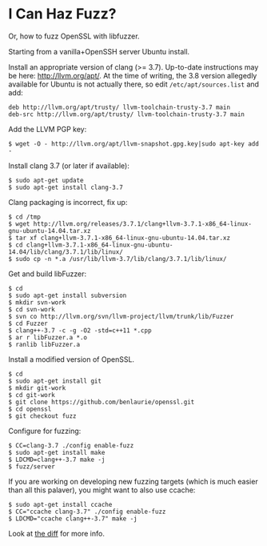 # I Can Haz Fuzz?

Or, how to fuzz OpenSSL with libfuzzer.

Starting from a vanilla+OpenSSH server Ubuntu install.

Install an appropriate version of clang (>= 3.7). Up-to-date
instructions may be here: http://llvm.org/apt/. At the time of
writing, the 3.8 version allegedly available for Ubuntu is not
actually there, so edit `/etc/apt/sources.list` and add:

    deb http://llvm.org/apt/trusty/ llvm-toolchain-trusty-3.7 main
    deb-src http://llvm.org/apt/trusty/ llvm-toolchain-trusty-3.7 main

Add the LLVM PGP key:

    $ wget -O - http://llvm.org/apt/llvm-snapshot.gpg.key|sudo apt-key add -

Install clang 3.7 (or later if available):

    $ sudo apt-get update
    $ sudo apt-get install clang-3.7

Clang packaging is incorrect, fix up:

    $ cd /tmp
    $ wget http://llvm.org/releases/3.7.1/clang+llvm-3.7.1-x86_64-linux-gnu-ubuntu-14.04.tar.xz
    $ tar xf clang+llvm-3.7.1-x86_64-linux-gnu-ubuntu-14.04.tar.xz
    $ cd clang+llvm-3.7.1-x86_64-linux-gnu-ubuntu-14.04/lib/clang/3.7.1/lib/linux/
    $ sudo cp -n *.a /usr/lib/llvm-3.7/lib/clang/3.7.1/lib/linux/

Get and build libFuzzer:

    $ cd
    $ sudo apt-get install subversion
    $ mkdir svn-work
    $ cd svn-work
    $ svn co http://llvm.org/svn/llvm-project/llvm/trunk/lib/Fuzzer
    $ cd Fuzzer
    $ clang++-3.7 -c -g -O2 -std=c++11 *.cpp
    $ ar r libFuzzer.a *.o
    $ ranlib libFuzzer.a

Install a modified version of OpenSSL.

    $ cd
    $ sudo apt-get install git
    $ mkdir git-work
    $ cd git-work
    $ git clone https://github.com/benlaurie/openssl.git
    $ cd openssl
    $ git checkout fuzz

Configure for fuzzing:

    $ CC=clang-3.7 ./config enable-fuzz
    $ sudo apt-get install make
    $ LDCMD=clang++-3.7 make -j
    $ fuzz/server

If you are working on developing new fuzzing targets (which is much easier
than all this palaver), you might want to also use ccache:

    $ sudo apt-get install ccache
    $ CC="ccache clang-3.7" ./config enable-fuzz
    $ LDCMD="ccache clang++-3.7" make -j

Look at [the
diff](https://github.com/openssl/openssl/compare/master...benlaurie:fuzz) for
more info.
